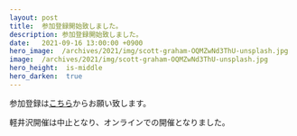 ```yaml
---
layout: post
title:  参加登録開始致しました。
description: 参加登録開始致しました。
date:   2021-09-16 13:00:00 +0900
hero_image:  /archives/2021/img/scott-graham-OQMZwNd3ThU-unsplash.jpg
image:  /archives/2021/img/scott-graham-OQMZwNd3ThU-unsplash.jpg
hero_height:  is-middle
hero_darken:  true
---
```


参加登録は[こちら](https://eventregist.com/e/onic2021)からお願い致します。

軽井沢開催は中止となり、オンラインでの開催となりました。